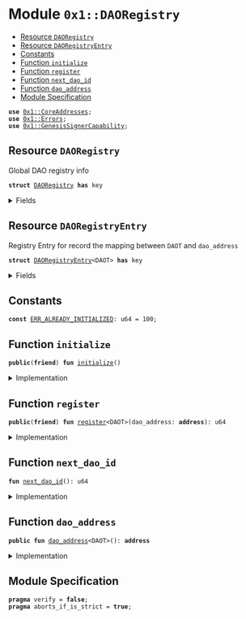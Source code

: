 
<a name="0x1_DAORegistry"></a>

# Module `0x1::DAORegistry`



-  [Resource `DAORegistry`](#0x1_DAORegistry_DAORegistry)
-  [Resource `DAORegistryEntry`](#0x1_DAORegistry_DAORegistryEntry)
-  [Constants](#@Constants_0)
-  [Function `initialize`](#0x1_DAORegistry_initialize)
-  [Function `register`](#0x1_DAORegistry_register)
-  [Function `next_dao_id`](#0x1_DAORegistry_next_dao_id)
-  [Function `dao_address`](#0x1_DAORegistry_dao_address)
-  [Module Specification](#@Module_Specification_1)


<pre><code><b>use</b> <a href="CoreAddresses.md#0x1_CoreAddresses">0x1::CoreAddresses</a>;
<b>use</b> <a href="Errors.md#0x1_Errors">0x1::Errors</a>;
<b>use</b> <a href="GenesisSignerCapability.md#0x1_GenesisSignerCapability">0x1::GenesisSignerCapability</a>;
</code></pre>



<a name="0x1_DAORegistry_DAORegistry"></a>

## Resource `DAORegistry`

Global DAO registry info


<pre><code><b>struct</b> <a href="DAORegistry.md#0x1_DAORegistry">DAORegistry</a> <b>has</b> key
</code></pre>



<details>
<summary>Fields</summary>


<dl>
<dt>
<code>next_dao_id: u64</code>
</dt>
<dd>

</dd>
</dl>


</details>

<a name="0x1_DAORegistry_DAORegistryEntry"></a>

## Resource `DAORegistryEntry`

Registry Entry for record the mapping between <code>DAOT</code> and <code>dao_address</code>


<pre><code><b>struct</b> <a href="DAORegistry.md#0x1_DAORegistry_DAORegistryEntry">DAORegistryEntry</a>&lt;DAOT&gt; <b>has</b> key
</code></pre>



<details>
<summary>Fields</summary>


<dl>
<dt>
<code>dao_id: u64</code>
</dt>
<dd>

</dd>
<dt>
<code>dao_address: <b>address</b></code>
</dt>
<dd>

</dd>
</dl>


</details>

<a name="@Constants_0"></a>

## Constants


<a name="0x1_DAORegistry_ERR_ALREADY_INITIALIZED"></a>



<pre><code><b>const</b> <a href="DAORegistry.md#0x1_DAORegistry_ERR_ALREADY_INITIALIZED">ERR_ALREADY_INITIALIZED</a>: u64 = 100;
</code></pre>



<a name="0x1_DAORegistry_initialize"></a>

## Function `initialize`



<pre><code><b>public</b>(<b>friend</b>) <b>fun</b> <a href="DAORegistry.md#0x1_DAORegistry_initialize">initialize</a>()
</code></pre>



<details>
<summary>Implementation</summary>


<pre><code><b>public</b>(<b>friend</b>) <b>fun</b> <a href="DAORegistry.md#0x1_DAORegistry_initialize">initialize</a>(){
    <b>assert</b>!(!<b>exists</b>&lt;<a href="DAORegistry.md#0x1_DAORegistry">DAORegistry</a>&gt;(<a href="CoreAddresses.md#0x1_CoreAddresses_GENESIS_ADDRESS">CoreAddresses::GENESIS_ADDRESS</a>()), <a href="Errors.md#0x1_Errors_already_published">Errors::already_published</a>(<a href="DAORegistry.md#0x1_DAORegistry_ERR_ALREADY_INITIALIZED">ERR_ALREADY_INITIALIZED</a>));
    <b>let</b> signer = <a href="GenesisSignerCapability.md#0x1_GenesisSignerCapability_get_genesis_signer">GenesisSignerCapability::get_genesis_signer</a>();
    <b>move_to</b>(&signer, <a href="DAORegistry.md#0x1_DAORegistry">DAORegistry</a>{next_dao_id: 1})
}
</code></pre>



</details>

<a name="0x1_DAORegistry_register"></a>

## Function `register`



<pre><code><b>public</b>(<b>friend</b>) <b>fun</b> <a href="DAORegistry.md#0x1_DAORegistry_register">register</a>&lt;DAOT&gt;(dao_address: <b>address</b>): u64
</code></pre>



<details>
<summary>Implementation</summary>


<pre><code><b>public</b>(<b>friend</b>) <b>fun</b> <a href="DAORegistry.md#0x1_DAORegistry_register">register</a>&lt;DAOT&gt;(dao_address: <b>address</b>): u64 <b>acquires</b> <a href="DAORegistry.md#0x1_DAORegistry">DAORegistry</a>{
    <b>let</b> genesis_account = <a href="GenesisSignerCapability.md#0x1_GenesisSignerCapability_get_genesis_signer">GenesisSignerCapability::get_genesis_signer</a>();
    <b>let</b> dao_id = <a href="DAORegistry.md#0x1_DAORegistry_next_dao_id">next_dao_id</a>();
    <b>move_to</b>(&genesis_account, <a href="DAORegistry.md#0x1_DAORegistry_DAORegistryEntry">DAORegistryEntry</a>&lt;DAOT&gt;{
        dao_id,
        dao_address,
    });
    dao_id
}
</code></pre>



</details>

<a name="0x1_DAORegistry_next_dao_id"></a>

## Function `next_dao_id`



<pre><code><b>fun</b> <a href="DAORegistry.md#0x1_DAORegistry_next_dao_id">next_dao_id</a>(): u64
</code></pre>



<details>
<summary>Implementation</summary>


<pre><code><b>fun</b> <a href="DAORegistry.md#0x1_DAORegistry_next_dao_id">next_dao_id</a>(): u64 <b>acquires</b> <a href="DAORegistry.md#0x1_DAORegistry">DAORegistry</a> {
    <b>let</b> dao_registry = <b>borrow_global_mut</b>&lt;<a href="DAORegistry.md#0x1_DAORegistry">DAORegistry</a>&gt;(<a href="CoreAddresses.md#0x1_CoreAddresses_GENESIS_ADDRESS">CoreAddresses::GENESIS_ADDRESS</a>());
    <b>let</b> dao_id = dao_registry.next_dao_id;
    dao_registry.next_dao_id = dao_id + 1;
    dao_id

}
</code></pre>



</details>

<a name="0x1_DAORegistry_dao_address"></a>

## Function `dao_address`



<pre><code><b>public</b> <b>fun</b> <a href="DAORegistry.md#0x1_DAORegistry_dao_address">dao_address</a>&lt;DAOT&gt;(): <b>address</b>
</code></pre>



<details>
<summary>Implementation</summary>


<pre><code><b>public</b> <b>fun</b> <a href="DAORegistry.md#0x1_DAORegistry_dao_address">dao_address</a>&lt;DAOT&gt;():<b>address</b> <b>acquires</b> <a href="DAORegistry.md#0x1_DAORegistry_DAORegistryEntry">DAORegistryEntry</a>{
    *&<b>borrow_global</b>&lt;<a href="DAORegistry.md#0x1_DAORegistry_DAORegistryEntry">DAORegistryEntry</a>&lt;DAOT&gt;&gt;(<a href="CoreAddresses.md#0x1_CoreAddresses_GENESIS_ADDRESS">CoreAddresses::GENESIS_ADDRESS</a>()).dao_address
}
</code></pre>



</details>

<a name="@Module_Specification_1"></a>

## Module Specification



<pre><code><b>pragma</b> verify = <b>false</b>;
<b>pragma</b> aborts_if_is_strict = <b>true</b>;
</code></pre>
